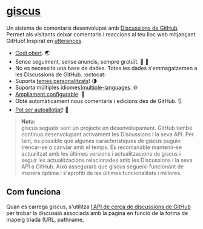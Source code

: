 # [giscus][giscus]

Un sistema de comentaris desenvolupat amb [Discussions de GitHub][discussions]. Permet als visitants deixar comentaris i reaccions al teu lloc web mitjançant GitHub! Inspirat en [utterances][utterances].

- [Codi obert][repo]. 🌏
- Sense seguiment, sense anuncis, sempre gratuït. 📡 🚫
- No es necessita una base de dades. Totes les dades s'emmagatzemen a les Discussions de GitHub. :octocat:
- Suporta [temes personalitzats][creating-custom-themes]! 🌗
- Suporta múltiples idiomes][multiple-languages]. 🌐
- [Ampliament configurable][advanced-usage]. 🔧
- Obté automàticament nous comentaris i edicions des de GitHub. 🔃
- [Pot ser autoallotjat][self-hosting]! 🤳

> **Nota:**\
> giscus segueix sent un projecte en desenvolupament. GitHub també continua desenvolupant activament les Discussions i la seva API. Per tant, és possible que algunes característiques de giscus puguin trencar-se o canviar amb el temps. És recomanable mantenir-se actualitzat amb les últimes versions i actualitzacions de giscus i seguir les actualitzacions relacionades amb les Discussions i la seva API a GitHub. Això assegurarà que giscus segueixi funcionant de manera òptima i s'aprofiti de les últimes funcionalitats i millores.

## Com funciona

Quan es carrega giscus, s'utilitza [l'API de cerca de discussions de GitHub][search-api] per trobar la discussió associada amb la pàgina en funció de la forma de mapeig triada (URL, pathname, <title>, etc.). Si no es pot trobar cap discussió que coincideixi, el bot giscus crearà automàticament una discussió la primera vegada que algú deixi un comentari o una reacció.

Per deixar un comentari, els visitants han d'autoritzar [l'aplicació de giscus][giscus-app] per [publicar en el seu nom][authorization] utilitzant el flux de GitHub OAuth. Alternativament, els visitants poden comentar directament a la Discussió de GitHub. Pots moderar els comentaris a GitHub.

[giscus]: https://giscus.app/ca
[discussions]: https://docs.github.com/en/discussions
[utterances]: https://github.com/utterance/utterances
[repo]: https://github.com/giscus/giscus
[advanced-usage]: https://github.com/giscus/giscus/blob/main/ADVANCED-USAGE.md
[creating-custom-themes]: https://github.com/giscus/giscus/blob/main/ADVANCED-USAGE.md#data-theme
[multiple-languages]: https://github.com/giscus/giscus/blob/main/CONTRIBUTING.md#adding-localizations
[self-hosting]: https://github.com/giscus/giscus/blob/main/SELF-HOSTING.md
[search-api]: https://docs.github.com/en/graphql/guides/using-the-graphql-api-for-discussions#search
[giscus-app]: https://github.com/apps/giscus
[authorization]: https://docs.github.com/en/developers/apps/identifying-and-authorizing-users-for-github-apps

<!-- configuration -->

Si estàs utilitzant giscus, considera [recomanar 🌟 giscus a GitHub][repo] i afegir el tema [giscus][giscus-topic] al [teu repositori][topic-howto]! 🎉

## Ús avançat

Pots afegir configuracions addicionals (com permetre orígens específics) seguint la [guia d'ús avançat][advanced-usage].

Per utilitzar giscus amb React, Vue o Svelte, consulta la [biblioteca de components de giscus][giscus-component].

## Migrant

Si has utilitzat anteriorment altres sistemes que fan servir GitHub Issues (com ara [utterances][utterances] o [gitalk][gitalk]), pots [convertir les issues existents en discussions][convert]. Després de la conversió, assegura't que el mapeig entre els títols de la discussió i les pàgines sigui correcte, i giscus utilitzarà automàticament les discussions.

## Webs que utilitzen giscus

- [laymonage.com][laymonage-website]
- [os.phil-opp.com][os-phil-opp]
- [Stats and R][statsandr]
- [Tech Debt Burndown Podcast][techdebtburndown]
- [**I molts més!**][giscus-topic]

## Contribució

Veure [CONTRIBUTING.md][contributing]

[giscus-component]: https://github.com/giscus/giscus-component
[repo]: https://github.com/giscus/giscus
[giscus-topic]: https://github.com/topics/giscus
[topic-howto]: https://docs.github.com/en/github/administering-a-repository/classifying-your-repository-with-topics
[advanced-usage]: https://github.com/giscus/giscus/blob/main/ADVANCED-USAGE.md
[utterances]: https://github.com/utterance/utterances
[gitalk]: https://github.com/gitalk/gitalk
[convert]: https://docs.github.com/en/discussions/managing-discussions-for-your-community/moderating-discussions#converting-an-issue-to-a-discussion
[laymonage-website]: https://laymonage.com/posts/giscus
[os-phil-opp]: https://os.phil-opp.com
[statsandr]: https://statsandr.com
[techdebtburndown]: https://techdebtburndown.com
[contributing]: https://github.com/giscus/giscus/blob/main/CONTRIBUTING.md

<!-- end -->

---

Aquest fitxer README està disponible en:

- [Arabic (العربية)](README.ar.md)
- [Català](README.ca.md)
- [Deutsch](README.de.md)
- [English](README.md)
- [Esperanto](README.eo.md)
- [Español](README.es.md)
- [Persian (فارسی)](README.fa.md)
- [Français](README.fr.md)
- [Ελληνικά](README.gr.md)
- [עברית](README.he.md)
- [Indonesia](README.id.md)
- [Italiano](README.it.md)
- [日本語](README.ja.md)
- [ភាសាខ្មែរ](README.kh.md)
- [한국어](README.ko.md)
- [Nederlands](README.nl.md)
- [Polski](README.pl.md)
- [Português](README.pt.md)
- [Română](README.ro.md)
- [Русский](README.ru.md)
- [ภาษาไทย](README.th.md)
- [Türkçe](README.tr.md)
- [Tiếng Việt](README.vi.md)
- [Українська](README.uk.md)
- [简体中文](README.zh-CN.md)
- [繁體中文](README.zh-TW.md)

[![Desenvolupat per Vercel](public/powered-by-vercel.svg)][vercel]

[vercel]: https://vercel.com/?utm_source=giscus&utm_campaign=oss
